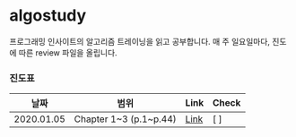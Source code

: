 # algostudy
프로그래밍 인사이트의 알고리즘 트레이닝을 읽고 공부합니다.
매 주 일요일마다, 진도에 따른 review 파일을 올립니다.


### 진도표
| 날짜 | 범위 | Link | Check |
| -- | -- | -- | -- |
| 2020.01.05 | Chapter 1\~3 (p.1\~p.44)| [Link](./study/week1/README.md) |[ ]|
